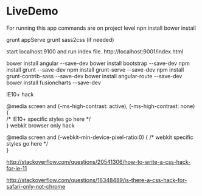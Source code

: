 # LiveDemo

For running this app commands are on project level
npn install
bower install

grunt appServe
grunt sass2css (if needed)

start localhost:9100 and run index file.
http://localhost:9001/index.html

bower install angular --save-dev
bower install bootstrap --save-dev
npm install grunt --save-dev
npm install grunt-serve --save-dev
npm install grunt-contrib-sass --save-dev
bower install angular-route --save-dev
bower install fusioncharts --save-dev

IE10+ hack

 @media screen and (-ms-high-contrast: active), (-ms-high-contrast: none) {  
  /* IE10+ specific styles go here */  
}
webkit browser only hack

@media screen and (-webkit-min-device-pixel-ratio:0) {
  /* webkit specific styles go here */  
}

http://stackoverflow.com/questions/20541306/how-to-write-a-css-hack-for-ie-11

http://stackoverflow.com/questions/16348489/is-there-a-css-hack-for-safari-only-not-chrome
